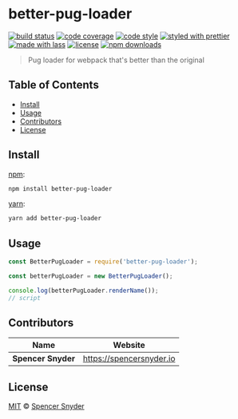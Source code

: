 # better-pug-loader

[![build status](https://img.shields.io/travis/com/Spence-S/better-pug-loader.svg)](https://travis-ci.com/Spence-S/better-pug-loader)
[![code coverage](https://img.shields.io/codecov/c/github/Spence-S/better-pug-loader.svg)](https://codecov.io/gh/Spence-S/better-pug-loader)
[![code style](https://img.shields.io/badge/code_style-XO-5ed9c7.svg)](https://github.com/sindresorhus/xo)
[![styled with prettier](https://img.shields.io/badge/styled_with-prettier-ff69b4.svg)](https://github.com/prettier/prettier)
[![made with lass](https://img.shields.io/badge/made_with-lass-95CC28.svg)](https://lass.js.org)
[![license](https://img.shields.io/github/license/Spence-S/better-pug-loader.svg)](LICENSE)
[![npm downloads](https://img.shields.io/npm/dt/better-pug-loader.svg)](https://npm.im/better-pug-loader)

> Pug loader for webpack that's better than the original


## Table of Contents

* [Install](#install)
* [Usage](#usage)
* [Contributors](#contributors)
* [License](#license)


## Install

[npm][]:

```sh
npm install better-pug-loader
```

[yarn][]:

```sh
yarn add better-pug-loader
```


## Usage

```js
const BetterPugLoader = require('better-pug-loader');

const betterPugLoader = new BetterPugLoader();

console.log(betterPugLoader.renderName());
// script
```


## Contributors

| Name               | Website                    |
| ------------------ | -------------------------- |
| **Spencer Snyder** | <https://spencersnyder.io> |


## License

[MIT](LICENSE) © [Spencer Snyder](https://spencersnyder.io)


##

[npm]: https://www.npmjs.com/

[yarn]: https://yarnpkg.com/
